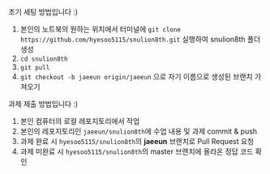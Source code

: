 초기 세팅 방법입니다 :)
1. 본인의 노트북의 원하는 위치에서 터미널에 `git clone https://github.com/hyesoo5115/snulion8th.git` 실행하여 snulion8th 폴더 생성
2. `cd snulion8th`
3. `git pull`
4. `git checkout -b jaeeun origin/jaeeun` 으로 자기 이름으로 생성된 브랜치 가져오기

과제 제출 방법입니다 :)

1. 본인 컴퓨터의 로컬 레포지토리에서 작업
2. 본인의 레포지토리인 `jaeeun/snulion8th`에 수업 내용 및 과제 commit & push
3. 과제 완료 시 `hyesoo5115/snulion8th`의 **jaeeun** 브랜치로 Pull Request 요청
4. 과제 미완료 시 `hyesoo5115/snulion8th`의 master 브랜치에 올라온 정답 코드 확인
